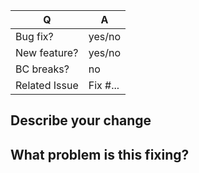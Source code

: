 | Q                 | A
| ----------------- | ----------
| Bug fix?          | yes/no
| New feature?      | yes/no    <!-- please update the /CHANGELOG.md file -->
| BC breaks?        | no
| Related Issue     | Fix #...  <!-- will close issue automatically, if any -->

## Describe your change

<!-- 
    Please describe your change, add as much detail as 
    necessary to understand your code.
-->

## What problem is this fixing?

<!-- 
    Please include everything needed to understand the problem, 
    its context and consequences, and, if possible, how to recreate it.
-->